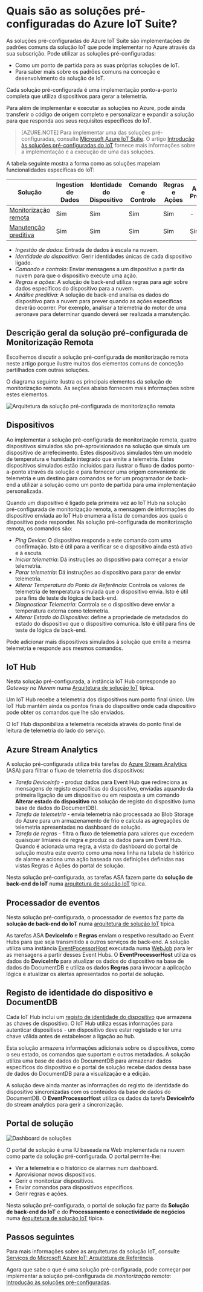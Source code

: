<properties
 pageTitle="Soluções pré-configuradas do Azure IoT | Microsoft Azure"
 description="Uma descrição das soluções pré-configuradas do Azure IoT e da sua arquitetura com ligações para recursos adicionais."
 services=""
 suite="iot-suite"
 documentationCenter=""
 authors="dominicbetts"
 manager="timlt"
 editor=""/>

<tags
 ms.service="iot-suite"
 ms.devlang="na"
 ms.topic="get-started-article"
 ms.tgt_pltfrm="na"
 ms.workload="na"
 ms.date="08/09/2016"
 ms.author="dobett"/>

# Quais são as soluções pré-configuradas do Azure IoT Suite?

As soluções pré-configuradas do Azure IoT Suite são implementações de padrões comuns da solução IoT que pode implementar no Azure através da sua subscrição. Pode utilizar as soluções pré-configuradas:

- Como um ponto de partida para as suas próprias soluções de IoT.
- Para saber mais sobre os padrões comuns na conceção e desenvolvimento da solução de IoT.

Cada solução pré-configurada é uma implementação ponto-a-ponto completa que utiliza dispositivos para gerar a telemetria.

Para além de implementar e executar as soluções no Azure, pode ainda transferir o código de origem completo e personalizar e expandir a solução para que responda aos seus requisitos específicos do IoT.

> [AZURE.NOTE] Para implementar uma das soluções pré-configuradas, consulte [Microsoft Azure IoT Suite][lnk-azureiotsuite]. O artigo [Introdução às soluções pré-configuradas do IoT][lnk-getstarted-preconfigured] fornece mais informações sobre a implementação e a execução de uma das soluções.

A tabela seguinte mostra a forma como as soluções mapeiam funcionalidades específicas do IoT:

| Solução | Ingestion de Dados | Identidade do Dispositivo | Comando e Controlo | Regras e Ações | Análise Preditiva |
|------------------------|-----|-----|-----|-----|-----|
| [Monitorização remota][lnk-getstarted-preconfigured] | Sim | Sim | Sim | Sim | -   |
| [Manutenção preditiva][lnk-predictive-maintenance] | Sim | Sim | Sim | Sim | Sim |

- *Ingestão de dados*: Entrada de dados à escala na nuvem.
- *Identidade do dispositivo*: Gerir identidades únicas de cada dispositivo ligado.
- *Comando e controlo*: Enviar mensagens a um dispositivo a partir da nuvem para que o dispositivo execute uma ação.
- *Regras e ações*: A solução de back-end utiliza regras para agir sobre dados específicos do dispositivo para a nuvem.
- *Análise preditiva*: A solução de back-end analisa os dados do dispositivo para a nuvem para prever quando as ações específicas deverão ocorrer. Por exemplo, analisar a telemetria do motor de uma aeronave para determinar quando deverá ser realizada a manutenção.

## Descrição geral da solução pré-configurada de Monitorização Remota

Escolhemos discutir a solução pré-configurada de monitorização remota neste artigo porque ilustre muitos dos elementos comuns de conceção partilhados com outras soluções.

O diagrama seguinte ilustra os principais elementos da solução de monitorização remota. As seções abaixo fornecem mais informações sobre estes elementos.

![Arquitetura da solução pré-configurada de monitorização remota][img-remote-monitoring-arch]

## Dispositivos

Ao implementar a solução pré-configurada de monitorização remota, quatro dispositivos simulados são pré-aprovisionados na solução que simula um dispositivo de arrefecimento. Estes dispositivos simulados têm um modelo de temperatura e humidade integrado que emite a telemetria. Estes dispositivos simulados estão incluídos para ilustrar o fluxo de dados ponto-a-ponto através da solução e para fornecer uma origem conveniente de telemetria e um destino para comandos se for um programador de back-end a utilizar a solução como um ponto de partida para uma implementação personalizada.

Quando um dispositivo é ligado pela primeira vez ao IoT Hub na solução pré-configurada de monitorização remota, a mensagem de informações do dispositivo enviada ao IoT Hub enumera a lista de comandos aos quais o dispositivo pode responder. Na solução pré-configurada de monitorização remota, os comandos são: 

- *Ping Device*: O dispositivo responde a este comando com uma confirmação. Isto é útil para a verificar se o dispositivo ainda está ativo e à escuta.
- *Iniciar telemetria*: Dá instruções ao dispositivo para começar a enviar telemetria.
- *Parar telemetria*: Dá instruções ao dispositivo para parar de enviar telemetria.
- *Alterar Temperatura do Ponto de Referência*: Controla os valores de telemetria de temperatura simulada que o dispositivo envia. Isto é útil para fins de teste de lógica de back-end.
- *Diagnosticar Telemetria*: Controla se o dispositivo deve enviar a temperatura externa como telemetria.
- *Alterar Estado do Dispositivo*: define a propriedade de metadados do estado do dispositivo que o dispositivo comunica. Isto é útil para fins de teste de lógica de back-end.

Pode adicionar mais dispositivos simulados à solução que emite a mesma telemetria e responde aos mesmos comandos. 

## IoT Hub

Nesta solução pré-configurada, a instância IoT Hub corresponde ao *Gateway na Nuvem* numa [Arquitetura de solução IoT][lnk-what-is-azure-iot] típica.

Um IoT Hub recebe a telemetria dos dispositivos num ponto final único. Um IoT Hub mantém ainda os pontos finais do dispositivo onde cada dispositivo pode obter os comandos que lhe são enviados.

O IoT Hub disponibiliza a telemetria recebida através do ponto final de leitura de telemetria do lado do serviço.

## Azure Stream Analytics

A solução pré-configurada utiliza três tarefas do [Azure Stream Analytics][lnk-asa] (ASA) para filtrar o fluxo de telemetria dos dispositivos:


- *Tarefa DeviceInfo* - produz dados para Event Hub que redireciona as mensagens de registo específicas do dispositivo, enviadas aquando da primeira ligação de um dispositivo ou em resposta a um comando **Alterar estado do dispositivo** na solução de registo do dispositivo (uma base de dados do DocumentDB). 
- *Tarefa de telemetria* - envia telemetria não processada ao Blob Storage do Azure para um armazenamento de frio e calcula as agregações de telemetria apresentadas no dashboard de solução.
- *Tarefa de regras* - filtra o fluxo de telemetria para valores que excedem quaisquer limiares de regra e produz os dados para um Event Hub. Quando é acionada uma regra, a vista do dashboard do portal de solução mostra este evento como uma nova linha na tabela de histórico de alarme e aciona uma ação baseada nas definições definidas nas vistas Regras e Ações do portal de solução.

Nesta solução pré-configurada, as tarefas ASA fazem parte da **solução de back-end do IoT** numa [arquitetura de solução IoT][lnk-what-is-azure-iot] típica.

## Processador de eventos

Nesta solução pré-configurada, o processador de eventos faz parte da **solução de back-end do IoT** numa [arquitetura de solução IoT][lnk-what-is-azure-iot] típica.

As tarefas ASA **DeviceInfo** e **Regras** enviam o respetivo resultado ao Event Hubs para que seja transmitido a outros serviços de back-end. A solução utiliza uma instância [EventPocessorHost][lnk-event-processor] executada numa [WebJob][lnk-web-job] para ler as mensagens a partir desses Event Hubs. O **EventProcessorHost** utiliza os dados do **DeviceInfo** para atualizar os dados do dispositivo na base de dados do DocumentDB e utiliza os dados **Regras** para invocar a aplicação lógica e atualizar os alertas apresentados no portal de solução.

## Registo de identidade do dispositivo e DocumentDB

Cada IoT Hub inclui um [registo de identidade do dispositivo][lnk-identity-registry] que armazena as chaves de dispositivo. O IoT Hub utiliza essas informações para autenticar dispositivos - um dispositivo deve estar registado e ter uma chave válida antes de estabelecer a ligação ao hub.

Esta solução armazena informações adicionais sobre os dispositivos, como o seu estado, os comandos que suportam e outros metadados. A solução utiliza uma base de dados do DocumentDB para armazenar dados específicos do dispositivo e o portal de solução recebe dados dessa base de dados do DocumentDB para a visualização e a edição.

A solução deve ainda manter as informações do registo de identidade do dispositivo sincronizadas com os conteúdos da base de dados do DocumentDB. O **EventProcessorHost** utiliza os dados da tarefa **DeviceInfo** do stream analytics para gerir a sincronização.

## Portal de solução

![Dashboard de soluções][img-dashboard]

O portal de solução é uma IU baseada na Web implementada na nuvem como parte da solução pré-configurada. O portal permite-lhe:

- Ver a telemetria e o histórico de alarmes num dashboard.
- Aprovisionar novos dispositivos.
- Gerir e monitorizar dispositivos.
- Enviar comandos para dispositivos específicos.
- Gerir regras e ações.

Nesta solução pré-configurada, o portal de solução faz parte da **Solução de back-end do IoT** e do **Processamento e conectividade de negócios** numa [Arquitetura de solução IoT][lnk-what-is-azure-iot] típica.

## Passos seguintes

Para mais informações sobre as arquiteturas da solução IoT, consulte [Serviços do Microsoft Azure IoT: Arquitetura de Referência][lnk-refarch].

Agora que sabe o que é uma solução pré-configurada, pode começar por implementar a solução pré-configurada de *monitorização remota*: [Introdução às soluções pré-configuradas][lnk-getstarted-preconfigured].

[img-remote-monitoring-arch]: ./media/iot-suite-what-are-preconfigured-solutions/remote-monitoring-arch1.png
[img-dashboard]: ./media/iot-suite-what-are-preconfigured-solutions/dashboard.png
[lnk-what-is-azure-iot]: iot-suite-what-is-azure-iot.md
[lnk-asa]: https://azure.microsoft.com/documentation/services/stream-analytics/
[lnk-event-processor]: ../event-hubs/event-hubs-programming-guide.md#event-processor-host
[lnk-web-job]: ../app-service-web/web-sites-create-web-jobs.md
[lnk-identity-registry]: ../iot-hub/iot-hub-devguide.md#device-identity-registry
[lnk-predictive-maintenance]: iot-suite-predictive-overview.md
[lnk-azureiotsuite]: https://www.azureiotsuite.com/
[lnk-refarch]: http://download.microsoft.com/download/A/4/D/A4DAD253-BC21-41D3-B9D9-87D2AE6F0719/Microsoft_Azure_IoT_Reference_Architecture.pdf
[lnk-getstarted-preconfigured]: iot-suite-getstarted-preconfigured-solutions.md


<!--HONumber=ago16_HO4-->


